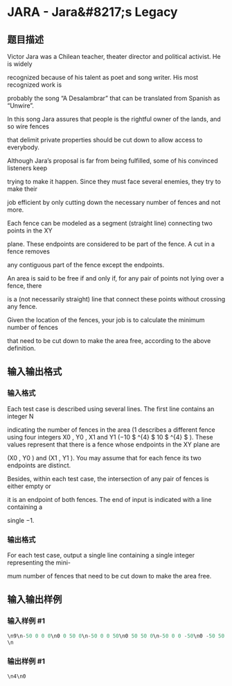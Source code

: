 # JARA - Jara&amp;#8217;s Legacy

## 题目描述

Victor Jara was a Chilean teacher, theater director and political activist. He is widely

recognized because of his talent as poet and song writer. His most recognized work is

probably the song “A Desalambrar” that can be translated from Spanish as “Unwire”.

In this song Jara assures that people is the rightful owner of the lands, and so wire fences

that delimit private properties should be cut down to allow access to everybody.

Although Jara’s proposal is far from being fulfilled, some of his convinced listeners keep

trying to make it happen. Since they must face several enemies, they try to make their

job efficient by only cutting down the necessary number of fences and not more.

Each fence can be modeled as a segment (straight line) connecting two points in the XY

plane. These endpoints are considered to be part of the fence. A cut in a fence removes

any contiguous part of the fence except the endpoints.

An area is said to be free if and only if, for any pair of points not lying over a fence, there

is a (not necessarily straight) line that connect these points without crossing any fence.

Given the location of the fences, your job is to calculate the minimum number of fences

that need to be cut down to make the area free, according to the above definition.

## 输入输出格式

### 输入格式

Each test case is described using several lines. The first line contains an integer N

indicating the number of fences in the area (1 describes a different fence using four integers X0 , Y0 , X1 and Y1 (−10 $ ^{4} $ 10 $ ^{4} $ ). These values represent that there is a fence whose endpoints in the XY plane are

(X0 , Y0 ) and (X1 , Y1 ). You may assume that for each fence its two endpoints are distinct.

Besides, within each test case, the intersection of any pair of fences is either empty or

it is an endpoint of both fences. The end of input is indicated with a line containing a

single −1.

### 输出格式

For each test case, output a single line containing a single integer representing the mini-

mum number of fences that need to be cut down to make the area free.

## 输入输出样例

### 输入样例 #1

```cpp
\n9\n-50 0 0 0\n0 0 50 0\n-50 0 0 50\n0 50 50 0\n-50 0 0 -50\n0 -50 50 0\n0 0 0 -50\n0 -50 50 -50\n50 -50 50 0\n2\n0 1 2 3\n0 0 2 2\n-1
\n
```


### 输出样例 #1

```cpp
\n4\n0
```


